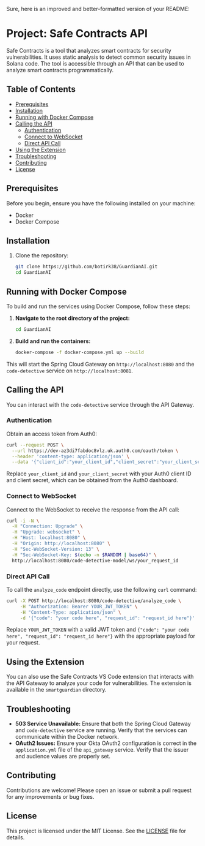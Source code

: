 Sure, here is an improved and better-formatted version of your README:

# Project: Safe Contracts API

Safe Contracts is a tool that analyzes smart contracts for security vulnerabilities. It uses static analysis to detect common security issues in Solana code. The tool is accessible through an API that can be used to analyze smart contracts programmatically.

## Table of Contents

- [Prerequisites](#prerequisites)
- [Installation](#installation)
- [Running with Docker Compose](#running-with-docker-compose)
- [Calling the API](#calling-the-api)
  - [Authentication](#authentication)
  - [Connect to WebSocket](#connect-to-websocket)
  - [Direct API Call](#direct-api-call)
- [Using the Extension](#using-the-extension)
- [Troubleshooting](#troubleshooting)
- [Contributing](#contributing)
- [License](#license)

## Prerequisites

Before you begin, ensure you have the following installed on your machine:

- Docker
- Docker Compose

## Installation

1. Clone the repository:

    ```bash
    git clone https://github.com/botirk38/GuardianAI.git
    cd GuardianAI
    ```

## Running with Docker Compose

To build and run the services using Docker Compose, follow these steps:

1. **Navigate to the root directory of the project:**

    ```bash
    cd GuardianAI
    ```

2. **Build and run the containers:**

    ```bash
    docker-compose -f docker-compose.yml up --build
    ```

This will start the Spring Cloud Gateway on `http://localhost:8080` and the `code-detective` service on `http://localhost:8081`.

## Calling the API

You can interact with the `code-detective` service through the API Gateway.

### Authentication

Obtain an access token from Auth0:

```bash
curl --request POST \
  --url https://dev-az3di7fabdoc8vlz.uk.auth0.com/oauth/token \
  --header 'content-type: application/json' \
  --data '{"client_id":"your_client_id","client_secret":"your_client_secret","audience":"https://safe-contracts/","grant_type":"client_credentials"}'
```

Replace `your_client_id` and `your_client_secret` with your Auth0 client ID and client secret, which can be obtained from the Auth0 dashboard.

### Connect to WebSocket

Connect to the WebSocket to receive the response from the API call:

```bash
curl -i -N \
  -H "Connection: Upgrade" \
  -H "Upgrade: websocket" \
  -H "Host: localhost:8080" \
  -H "Origin: http://localhost:8080" \
  -H "Sec-WebSocket-Version: 13" \
  -H "Sec-WebSocket-Key: $(echo -n $RANDOM | base64)" \
  http://localhost:8080/code-detective-model/ws/your_request_id
```

### Direct API Call

To call the `analyze_code` endpoint directly, use the following `curl` command:

```bash
curl -X POST http://localhost:8080/code-detective/analyze_code \
     -H "Authorization: Bearer YOUR_JWT_TOKEN" \
     -H "Content-Type: application/json" \
     -d '{"code": "your code here", "request_id": "request_id here"}'
```

Replace `YOUR_JWT_TOKEN` with a valid JWT token and `{"code": "your code here", "request_id": "request_id here"}` with the appropriate payload for your request.

## Using the Extension

You can also use the Safe Contracts VS Code extension that interacts with the API Gateway to analyze your code for vulnerabilities. The extension is available in the `smartguardian` directory.

## Troubleshooting

- **503 Service Unavailable:** Ensure that both the Spring Cloud Gateway and `code-detective` service are running. Verify that the services can communicate within the Docker network.
- **OAuth2 Issues:** Ensure your Okta OAuth2 configuration is correct in the `application.yml` file of the `api_gateway` service. Verify that the issuer and audience values are properly set.

## Contributing

Contributions are welcome! Please open an issue or submit a pull request for any improvements or bug fixes.

## License

This project is licensed under the MIT License. See the [LICENSE](LICENSE) file for details.
```

